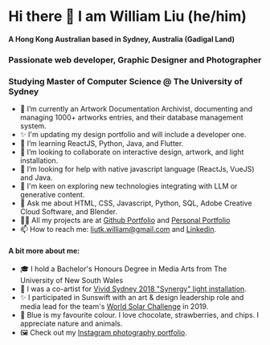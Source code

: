 # Hi there 👋 I am William Liu (he/him)
#### A Hong Kong Australian based in Sydney, Australia (Gadigal Land)
### Passionate web developer, Graphic Designer and Photographer

### Studying Master of Computer Science @ The University of Sydney

<!--**liutkwilliam/liutkwilliam** is a ✨ _special_ ✨ repository because its `README.md` (this file) appears on your GitHub profile.-->

- 🔭 I’m currently an Artwork Documentation Archivist, documenting and managing 1000+ artworks entries, and their database management system.
- ✨ I'm updating my design portfolio and will include a developer one.
- 🌱 I’m learning ReactJS, Python, Java, and Flutter.
- 👯 I’m looking to collaborate on interactive design, artwork, and light installation.
- 🤔 I’m looking for help with native javascript language (ReactJs, VueJS) and Java.
- 🤖 I'm keen on exploring new technologies integrating with LLM or generative content.
- 💬 Ask me about HTML, CSS, Javascript, Python, SQL, Adobe Creative Cloud Software, and Blender.
- 👨‍💻 All my projects are at [Github Portfolio](https://github.com/liutkwilliam/) and [Personal Portfolio](https://www.liutkwilliam.com/)
- 📫 How to reach me: [liutk.william@gmail.com](liutk.william@gmail.com) and [Linkedin](https://www.linkedin.com/in/liutkwilliam/).

#### A bit more about me:

- 🎓 I hold a Bachelor's Honours Degree in Media Arts from The University of New South Wales
- 🎨 I was a co-artist for [Vivid Sydney 2018 "Synergy" light installation](https://www.vividsydney.com/event/light/synergy).
- ✨ I participated in Sunswift with an art & design leadership role and media lead for the team's [World Solar Challenge](https://worldsolarchallenge.org/) in 2019.
- 🔷 Blue is my favourite colour. I love chocolate, strawberries, and chips. I appreciate nature and animals.
- 🖼️ Check out my [Instagram photography portfolio](https://www.instagram.com/liutk.william/).
